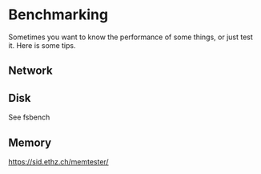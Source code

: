 # Benchmarking

Sometimes you want to know the performance of some things, or just test it. Here is some tips.

## Network



## Disk

See fsbench

## Memory

https://sid.ethz.ch/memtester/
